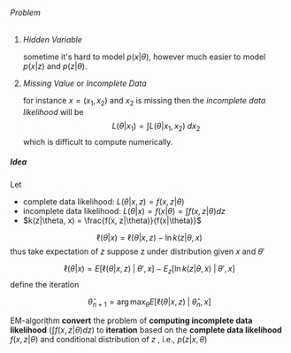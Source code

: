 ###### Problem
1. _Hidden Variable_

    sometime it's hard to model $p(x|\theta)$, however much easier to model $p(x|z)$ and $p(z|\theta)$.
2. _Missing Value_ or _Incomplete Data_

    for instance $x=(x_1, x_2)$ and $x_2$ is missing then the _incomplete data likelihood_ will be 
    $$
    L(\theta|x_1) = \int L(\theta|x_1, x_2)\;dx_2
  $$
    which is difficult to compute numerically.


##### Idea

Let 
- complete data likelihood: $L(\theta|x, z) = f(x, z|\theta)$
- incomplete data likelihood: $L(\theta|x) = f(x|\theta) = \int f(x, z|\theta)dz$
- $k(z|\theta, x) = \frac{f(x, z|\theta)}{f(x|\theta)}$

$$
\ell(\theta|x) = \ell(\theta|x, z) - \ln k(z|\theta, x)
$$
thus take expectation of $z$ suppose z under distribution given $x$ and $\theta'$ 

$$
\ell(\theta|x) = E[\ell(\theta|x, z)\; \big|\; \theta', x] - E_z[\ln k(z|\theta, x) \;\big |\; \theta', x]
$$
define the iteration

$$
\hat \theta_{n+1} = \arg \max_\theta E[\ell(\theta|x, z)\; | \; \hat\theta_n, x]
$$

EM-algorithm **convert** the problem of **computing incomplete data likelihood** ($\int f(x, z|\theta)dz$) to **iteration** based on the **complete data likelihood** $f(x, z|\theta)$ and conditional distribution of $z$ , i.e., $p(z|x, \theta)$


